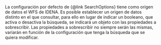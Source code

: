 La configuración por defecto de {@link SearchOptions} tiene como origen de datos el WFS de IDENA. 
Es posible establecer un origen de datos distinto en el que consultar, para ello en lugar de indicar un booleano, que activa o desactiva la búsqueda, 
se indicará un objeto con las propiedades a sobrescribir. Las propiedades a sobrescribir no siempre serán las mismas, 
variarán en función de la configuración que tenga la búsqueda que se quiera modificar.